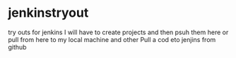 # jenkinstryout
try outs for jenkins 
I will have to create projects and then psuh them here or pull from here to my local machine and other
Pull a cod eto jenjins from github
